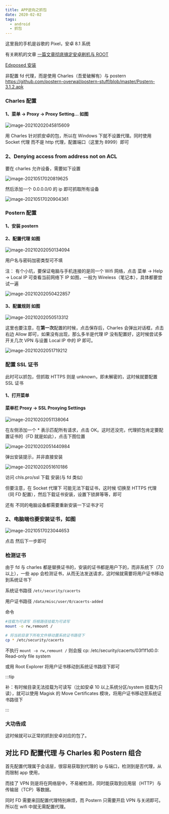 ```yaml
---
title: APP逆向之抓包
date: 2020-02-02
tags:
  - android
  - 抓包
---
```


这里我的手机是谷歌的 Pixel，安卓 8.1 系统

有关刷机的文章 [ 一篇文章彻底搞定安卓刷机与 ROOT](https://mp.weixin.qq.com/s?__biz=MzUxMzEwODAxOA==&mid=100000054&idx=1&sn=b2c18b50f99574b1849a5f695e1651fa&chksm=795b706b4e2cf97d7353ec2fc349026be3da209632f6ffbc2312cde8027e6965e98a125e44d6&mpshare=1&scene=23&srcid=0202Ney3ClZ4kcLYaLZlSHuZ&sharer_sharetime=1612221278527&sharer_shareid=0bc6bee5ebc1a090cf5e0554bcceba2e#rd)

[Edxposed 安装](https://mp.weixin.qq.com/s?__biz=MzUxMzEwODAxOA==&mid=100000208&idx=1&sn=aac5bb0686bf195a1e68f05b5789930e&chksm=795b708d4e2cf99b12bd26f4ba30f72cfa9cfa7cdd2a3fdf31793618b3aac048bb9d3c3f3fe6&mpshare=1&scene=23&srcid=0202NDHQyyYwxvdCJirkQdb7&sharer_sharetime=1612269939629&sharer_shareid=0bc6bee5ebc1a090cf5e0554bcceba2e#rd)

非配置 fd 代理，而是使用 Charles（吾爱破解有）与 postern https://github.com/postern-overwal/postern-stuff/blob/master/Postern-3.1.2.apk

### Charles 配置

#### 1、菜单 -> Proxy -> Proxy Setting… 如图

![image-20210202045815609](https://img.kuizuo.cn/image-20210202045815609.png)

用 Charles 针对抓安卓的包，所以在 Windows 下就不设置代理。同时使用 Socket 代理 而不是 http 代理，配置端口（这里为 8999）即可

### 2、Denying access from address not on ACL

要在 charles 允许设备，需要如下设置

![image-20210517020819625](https://img.kuizuo.cn/image-20210517020819625.png)

然后添加一个 0.0.0.0/0 的 ip 即可抓取所有设备

![image-20210517020904361](https://img.kuizuo.cn/image-20210517020904361.png)

### Postern 配置

#### 1、安装 postern

#### 2、配置代理 如图

![image-20210202050134094](https://img.kuizuo.cn/image-20210202050134094.png)

用户名与密码加密类型可不填

注： 有个小坑，要保证电脑与手机连接的是同一个 Wifi 网络，点击 菜单 -> Help -> Local IP 可查看当前网络下 IP 如图，一般为 Wireless（笔记本），具体都要尝试一遍

![image-20210202050422857](https://img.kuizuo.cn/image-20210202050422857.png)

#### 3、配置规则 如图

![image-20210202050513312](https://img.kuizuo.cn/image-20210202050513312.png)

这里也要注意，在**第一次**配置的时候，点击保存后，Charles 会弹出对话框，点击右边 Allow 即可，如果没有出现，那么多半是代理 IP 没有配置好，这时候尝试多开关几次 VPN 与设置 Local IP 中的 IP 即可。

![image-20210202051719212](https://img.kuizuo.cn/image-20210202051719212.png)

### 配置 SSL 证书

此时可以抓包，但抓取 HTTPS 则是 unknown，即未解密的，这时候就要配置 SSL 证书

#### 1、打开菜单

#### 菜单栏 Proxy -> SSL Proxying Settings

![image-20210202051138064](https://img.kuizuo.cn/image-20210202051138064.png)

在左侧添加一个 \* 表示匹配所有请求，点击 OK。这时还没完，代理抓包肯定要配置证书的（FD 就是如此），点击下图位置

![image-20210202051440984](https://img.kuizuo.cn/image-20210202051440984.png)

弹出安装提示，并非直接安装

![image-20210202051610186](https://img.kuizuo.cn/image-20210202051610186.png)

访问 chls.pro/ssl 下载 安装(与 fd 类似)

但要注意，在 Socket 代理下 可能无法下载证书，这时候 切换至 HTTPS 代理（同 FD 配置），然后下载证书安装，设置下锁屏等等，即可

还有 不同的电脑设备都需要重新安装一下证书才可

### 2、电脑端也要安装证书，如图

![image-20210517023044653](https://img.kuizuo.cn/image-20210517023044653.png)

点击 然后下一步即可

### 检测证书

由于 fd 与 charles 都是替换证书的，安装的证书都是用户下的，而非系统下（7.0 以上），一些 app 会检测证书，从而无法发送请求，这时候就需要将用户证书移动到系统证书下

系统证书路径 `/etc/security/cacerts`

用户证书路径 `/data/misc/user/0/cacerts-added`

命令

```sh
#挂载为可读写 将根路径挂载为可读写
mount -o rw,remount /

# 将当前目录下所有文件移动置系统证书路径下
cp * /etc/security/cacerts
```

不执行 `mount -o rw,remount /` 则会报 cp: /etc/security/cacerts/03f1f1d0.0: Read-only file system

或用 Root Explorer 将用户证书移动到系统证书路径下即可

:::tip

补：有时候目录无法挂载为可读写（比如安卓 10 以上系统分区/system 挂载为只读），就可以使用 Magisk 的 Move Certificates 模块，将用户证书移动至系统证书路径下

:::

### 大功告成

这时候就可以正常的抓到安卓对应的包了。

## 对比 FD 配置代理 与 Charles 和 Postern 组合

首先配置代理属于会话层，很容易获取到代理的 ip 与端口，检测到是否代理，从而限制 app 使用，

而挂了 VPN 则是将在网络层中，不易被检测，同时能获取到应用层（HTTP）与传输层（TCP）等数据。

同时 FD 需要来回配置代理特别麻烦，而 Postern 只需要开启 VPN 与关闭即可。所以在 wifi 中就无需配置代理。
